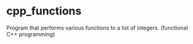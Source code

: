 # cpp_functions
Program that performs various functions to a list of integers. (functional C++ programming)
